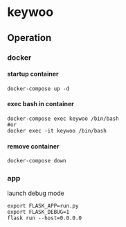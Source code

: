 # keywoo
## Operation
### docker
#### startup container
```
docker-compose up -d
```

#### exec bash in container
```
docker-compose exec keywoo /bin/bash
#or
docker exec -it keywoo /bin/bash
```

#### remove container
```
docker-compose down
```

### app
launch debug mode
```
export FLASK_APP=run.py
export FLASK_DEBUG=1
flask run --host=0.0.0.0
```
